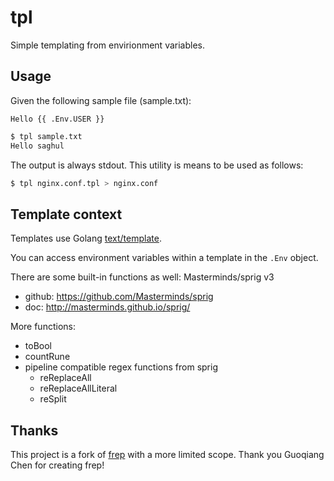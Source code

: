 # tpl

Simple templating from envirionment variables.

## Usage

Given the following sample file (sample.txt):

```
Hello {{ .Env.USER }}
```

```bash
$ tpl sample.txt
Hello saghul
```

The output is always stdout. This utility is means to be used as follows:

```bash
$ tpl nginx.conf.tpl > nginx.conf
```

## Template context

Templates use Golang [text/template](http://golang.org/pkg/text/template/).

You can access environment variables within a template in the `.Env` object.

There are some built-in functions as well: Masterminds/sprig v3
- github: https://github.com/Masterminds/sprig
- doc: http://masterminds.github.io/sprig/

More functions:
- toBool
- countRune
- pipeline compatible regex functions from sprig 
    - reReplaceAll
    - reReplaceAllLiteral
    - reSplit

## Thanks

This project is a fork of [frep](https://github.com/subchen/frep) with a more
limited scope. Thank you Guoqiang Chen for creating frep!
